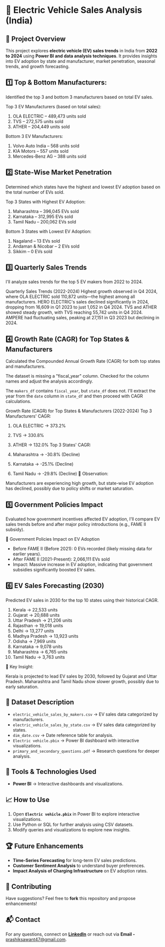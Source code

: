 # 🚗 Electric Vehicle Sales Analysis (India)  

## 📌 Project Overview  
This project explores **electric vehicle (EV) sales trends** in India from **2022 to 2024** using **Power BI and data analysis techniques**. It provides insights into EV adoption by state and manufacturer, market penetration, seasonal trends, and growth forecasting.  

## 1️⃣ Top & Bottom Manufacturers: 

Identified the top 3 and bottom 3 manufacturers based on total EV sales.

Top 3 EV Manufacturers (based on total sales):
1. OLA ELECTRIC – 489,473 units sold
2. TVS – 272,575 units sold
3. ATHER – 204,449 units sold

Bottom 3 EV Manufacturers:
1. Volvo Auto India – 568 units sold
2. KIA Motors – 557 units sold
3. Mercedes-Benz AG – 388 units sold


## 2️⃣ State-Wise Market Penetration

Determined which states have the highest and lowest EV adoption based on the total number of EVs sold. ​​

Top 3 States with Highest EV Adoption:
1. Maharashtra – 396,045 EVs sold
2. Karnataka – 312,995 EVs sold
3. Tamil Nadu – 200,062 EVs sold

Bottom 3 States with Lowest EV Adoption:
1. Nagaland – 13 EVs sold
2. Andaman & Nicobar – 2 EVs sold
3. Sikkim – 0 EVs sold


## 3️⃣ Quarterly Sales Trends
I'll analyze sales trends for the top 5 EV makers from 2022 to 2024. ​​

Quarterly Sales Trends (2022-2024)
Highest growth observed in Q4 2024, where OLA ELECTRIC sold 110,872 units—the highest among all manufacturers.
HERO ELECTRIC's sales declined significantly in 2024, dropping from 16,609 in Q1 2023 to just 1,052 in Q4 2024.
TVS and ATHER showed steady growth, with TVS reaching 55,742 units in Q4 2024.
AMPERE had fluctuating sales, peaking at 27,151 in Q3 2023 but declining in 2024.


## 4️⃣ Growth Rate (CAGR) for Top States & Manufacturers
Calculated the Compounded Annual Growth Rate (CAGR) for both top states and manufacturers. ​​

The dataset is missing a "fiscal_year" column. Checked for the column names and adjust the analysis accordingly. ​​

The `makers_df` contains `fiscal_year`, but `state_df` does not. I'll extract the year from the `date` column in `state_df` and then proceed with CAGR calculations. ​​

Growth Rate (CAGR) for Top States & Manufacturers (2022-2024)
Top 3 Manufacturers' CAGR:

1. OLA ELECTRIC → 373.2%
2. TVS → 330.8%
3. ATHER → 132.0%
Top 3 States' CAGR:

1. Maharashtra → -30.8% (Decline)
2. Karnataka → -25.1% (Decline)
3. Tamil Nadu → -29.8% (Decline)
🚨 Observation:

Manufacturers are experiencing high growth, but state-wise EV adoption has declined, possibly due to policy shifts or market saturation.


## 5️⃣ Government Policies Impact
Evaluated how government incentives affected EV adoption, I'll compare EV sales trends before and after major policy introductions (e.g., FAME II subsidy).​​

🚨 Government Policies Impact on EV Adoption

- Before FAME II (Before 2021): 0 EVs recorded (likely missing data for earlier years).
- After FAME II (2021-Present): 2,066,111 EVs sold
- Impact: Massive increase in EV adoption, indicating that government subsidies significantly boosted EV sales.


## 6️⃣ EV Sales Forecasting (2030)
Predicted EV sales in 2030 for the top 10 states using their historical CAGR. ​​

1. Kerala → 22,533 units
2. Gujarat → 20,688 units
3. Uttar Pradesh → 21,206 units
4. Rajasthan → 19,018 units
5. Delhi → 13,277 units
6. Madhya Pradesh → 13,923 units
7. Odisha → 7,969 units
8. Karnataka → 9,078 units
9. Maharashtra → 6,765 units
10. Tamil Nadu → 3,763 units


🚀 Key Insight:

Kerala is projected to lead EV sales by 2030, followed by Gujarat and Uttar Pradesh.
Maharashtra and Tamil Nadu show slower growth, possibly due to early saturation.


## 📂 Dataset Description  
- `electric_vehicle_sales_by_makers.csv` → EV sales data categorized by manufacturers.  
- `electric_vehicle_sales_by_state.csv` → EV sales data categorized by states.  
- `dim_date.csv` → Date reference table for analysis.  
- `Electric vehicle.pbix` → Power BI dashboard with interactive visualizations.  
- `primary_and_secondary_questions.pdf` → Research questions for deeper analysis.  

## 🚀 Tools & Technologies Used  
- **Power BI** → Interactive dashboards and visualizations.  

## 📈 How to Use  
1. Open **`Electric vehicle.pbix`** in Power BI to explore interactive visualizations.  
2. Use Python or SQL for further analysis using CSV datasets.  
3. Modify queries and visualizations to explore new insights.  

## 🏆 Future Enhancements  
- **Time-Series Forecasting** for long-term EV sales predictions.  
- **Customer Sentiment Analysis** to understand buyer preferences.  
- **Impact Analysis of Charging Infrastructure** on EV adoption rates.  

## 🤝 Contributing  
Have suggestions? Feel free to **fork** this repository and propose enhancements!  

## 📬 Contact  
For any questions, connect on **[LinkedIn](www.linkedin.com/in/prashik-sawant-ds)** or reach out via **Email -** prashiksawant47@gmail.com.  
